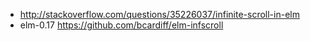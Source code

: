 - http://stackoverflow.com/questions/35226037/infinite-scroll-in-elm
- elm-0.17 https://github.com/bcardiff/elm-infscroll
